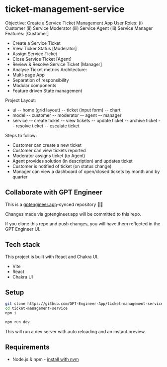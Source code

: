 # ticket-management-service

Objective: Create a Service Ticket Management App
User Roles: (i) Customer (ii) Service Moderator (iii) Service Agent (iii) Service Manager
Features: 
[Customer] 
- Create a Service Ticket 
- View Ticker Status
[Moderator]
- Assign Service Ticket
- Close Service Ticket
[Agent]
- Review & Resolve Service Ticket
[Manager]
- Analyse Ticket metrics 
Architecture:
- Multi-page App
- Separation of responsibility
- Modular components
- Feature driven State management

Project Layout:
- ui
 -- home (grid layout)
 -- ticket (input form)
 -- chart
- model
 -- customer
 -- moderator
 -- agent
 -- manager
- service
 -- create ticket
 -- view tickets
 -- update ticket
 -- archive ticket
 -- resolve ticket
 -- escalate ticket

Steps to follow:
- Customer can create a new ticket
- Customer can view tickets reported
- Moderator assigns ticket (to Agent)
- Agent provides solution (in description) and updates ticket
- Customer is notified of ticket (on status change)
- Manager can view a dashboard of open/closed tickets by month and by quarter


## Collaborate with GPT Engineer

This is a [gptengineer.app](https://gptengineer.app)-synced repository 🌟🤖

Changes made via gptengineer.app will be committed to this repo.

If you clone this repo and push changes, you will have them reflected in the GPT Engineer UI.

## Tech stack

This project is built with React and Chakra UI.

- Vite
- React
- Chakra UI

## Setup

```sh
git clone https://github.com/GPT-Engineer-App/ticket-management-service.git
cd ticket-management-service
npm i
```

```sh
npm run dev
```

This will run a dev server with auto reloading and an instant preview.

## Requirements

- Node.js & npm - [install with nvm](https://github.com/nvm-sh/nvm#installing-and-updating)
